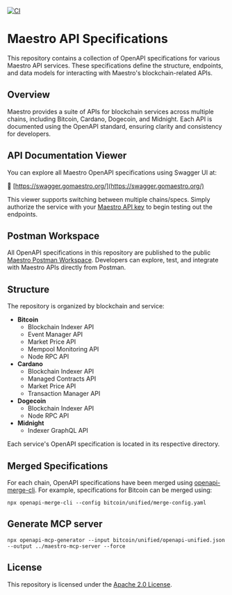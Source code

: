 [![CI](https://github.com/maestro-org/maestro-api-specifications/actions/workflows/postman-prod.yml/badge.svg)](https://github.com/maestro-org/maestro-api-specifications/actions/workflows/postman-prod.yml)

# Maestro API Specifications

This repository contains a collection of OpenAPI specifications for various Maestro API services. These specifications define the structure, endpoints, and data models for interacting with Maestro's blockchain-related APIs.

## Overview

Maestro provides a suite of APIs for blockchain services across multiple chains, including Bitcoin, Cardano, Dogecoin, and Midnight. Each API is documented using the OpenAPI standard, ensuring clarity and consistency for developers.

## API Documentation Viewer

You can explore all Maestro OpenAPI specifications using Swagger UI at:

🔗 [https://swagger.gomaestro.org/](https://swagger.gomaestro.org/)

This viewer supports switching between multiple chains/specs. Simply authorize the service with your [Maestro API key](https://dashboard.gomaestro.org) to begin testing out the endpoints.

## Postman Workspace

All OpenAPI specifications in this repository are published to the public [Maestro Postman Workspace](https://www.postman.com/go-maestro/maestro-api/overview). Developers can explore, test, and integrate with Maestro APIs directly from Postman.

## Structure

The repository is organized by blockchain and service:

-   **Bitcoin**
    -   Blockchain Indexer API
    -   Event Manager API
    -   Market Price API
    -   Mempool Monitoring API
    -   Node RPC API
-   **Cardano**
    -   Blockchain Indexer API
    -   Managed Contracts API
    -   Market Price API
    -   Transaction Manager API
-   **Dogecoin**
    -   Blockchain Indexer API
    -   Node RPC API
-   **Midnight**
    -   Indexer GraphQL API

Each service's OpenAPI specification is located in its respective directory.

## Merged Specifications

For each chain, OpenAPI specifications have been merged using [openapi-merge-cli](https://www.npmjs.com/package/openapi-merge-cli).
For example, specifications for Bitcoin can be merged using:

```
npx openapi-merge-cli --config bitcoin/unified/merge-config.yaml
```

## Generate MCP server

```
npx openapi-mcp-generator --input bitcoin/unified/openapi-unified.json --output ../maestro-mcp-server --force
```

## License

This repository is licensed under the [Apache 2.0 License](LICENSE).
